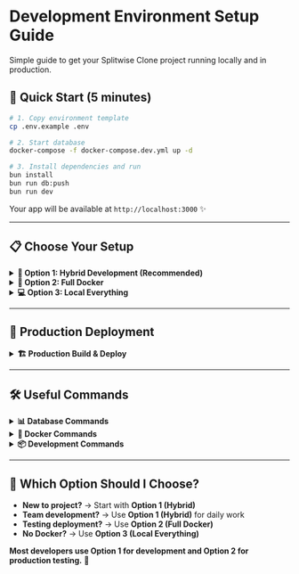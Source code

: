 # Development Environment Setup Guide

Simple guide to get your Splitwise Clone project running locally and in production.

## 🚀 Quick Start (5 minutes)

```bash
# 1. Copy environment template
cp .env.example .env

# 2. Start database
docker-compose -f docker-compose.dev.yml up -d

# 3. Install dependencies and run
bun install
bun run db:push
bun run dev
```

Your app will be available at `http://localhost:3000` ✨

---

## 📋 Choose Your Setup

<details>
<summary><strong>🔧 Option 1: Hybrid Development (Recommended)</strong></summary>

**Best for:** Daily development work and fast iteration.

Database runs in Docker, your app runs locally for hot reload.

### Setup:
```bash
# 1. Environment
cp .env.example .env

# 2. Start database only
docker-compose -f docker-compose.dev.yml up -d

# 3. Install and run
bun install
bun run db:push
bun run dev
```

### Optional - Database Management:
```bash
# In another terminal
bun run db:studio
# Access at http://localhost:4983
```

### Daily workflow:
```bash
# Start your day
docker-compose -f docker-compose.dev.yml up -d
bun run dev

# End your day
docker-compose -f docker-compose.dev.yml down
```

**✅ Benefits:** Fast hot reload, easy debugging, no rebuilds needed

</details>

<details>
<summary><strong>🐳 Option 2: Full Docker</strong></summary>

**Best for:** Production-like testing and team consistency.

Everything runs in Docker containers.

### Setup:
```bash
# 1. Environment
cp .env.example .env
# Edit .env with your values

# 2. Run everything
docker-compose up --build
```

### After code changes:
```bash
docker-compose down
docker-compose up --build
```

### Database Management:
```bash
# Option A: Run Drizzle Studio locally (recommended)
bun run db:studio
# Access at http://localhost:4983

# Option B: Direct database access
docker exec -it splitwise_clone-db-1 psql -U postgres -d splitwise_db
```

**✅ Benefits:** Complete isolation, production-like environment
**❌ Drawbacks:** Slower development, rebuilds needed for changes

</details>

<details>
<summary><strong>💻 Option 3: Local Everything</strong></summary>

**Best for:** No Docker dependencies, fastest development.

PostgreSQL and app both run locally.

### Setup:
```bash
# 1. Install PostgreSQL locally
# Windows: Download from postgresql.org
# macOS: brew install postgresql
# Ubuntu: sudo apt install postgresql

# 2. Create database
psql -U postgres
CREATE DATABASE splitwise_db;
CREATE USER postgres WITH PASSWORD 'password';
GRANT ALL PRIVILEGES ON DATABASE splitwise_db TO postgres;
\q

# 3. Environment and run
cp .env.example .env
# Edit DATABASE_URL if needed
bun install
bun run db:push
bun run dev
```

**✅ Benefits:** Fastest development, no Docker overhead
**❌ Drawbacks:** Need PostgreSQL installed, less consistent setup

</details>

---

## 🚀 Production Deployment

<details>
<summary><strong>🏗️ Production Build & Deploy</strong></summary>

### Local Production Test:
```bash
# Test production build locally
bun run build
bun run start
```

### Docker Production Deploy:
```bash
# 1. Setup environment
cp .env.example .env
# Edit .env with production values:
# - NODE_ENV=production
# - Real NEXTAUTH_SECRET
# - Production NEXTAUTH_URL
# - Production DATABASE_URL

# 2. Deploy
docker-compose up --build -d
```

### Environment Variables for Production:
```bash
# Required production values in .env:
DATABASE_URL=postgresql://postgres:password@db:5432/splitwise_db
NODE_ENV=production
NEXTAUTH_SECRET=your-real-secret-here-64-chars-long
NEXTAUTH_URL=https://yourdomain.com
```

</details>

---

## 🛠️ Useful Commands

<details>
<summary><strong>📊 Database Commands</strong></summary>

```bash
# Database operations
bun run db:generate    # Generate migrations
bun run db:push       # Push schema changes
bun run db:studio     # Open Drizzle Studio

# Docker database
docker-compose -f docker-compose.dev.yml up -d    # Start DB
docker-compose -f docker-compose.dev.yml down     # Stop DB
docker-compose -f docker-compose.dev.yml logs db  # View logs

# Direct database access
docker exec -it splitwise_clone-db-1 psql -U postgres -d splitwise_db
```

</details>

<details>
<summary><strong>🐳 Docker Commands</strong></summary>

```bash
# Container management
docker ps                    # View running containers
docker ps -a                 # View all containers
docker-compose down -v       # Stop and remove volumes
docker-compose logs app      # View app logs
docker-compose logs db       # View database logs

# Rebuilding
docker-compose build app     # Rebuild app only
docker-compose up --build    # Rebuild and start
```

</details>

<details>
<summary><strong>📦 Development Commands</strong></summary>

```bash
# Package management
bun add package-name         # Install package
bun add -d package-name      # Install dev dependency
bun install                  # Install all dependencies

# Code quality
bun run lint                 # Run ESLint
bun run build               # Create production build
bun run start               # Start production server
```

</details>

---

## 🎯 Which Option Should I Choose?

- **New to project?** → Start with **Option 1 (Hybrid)**
- **Team development?** → Use **Option 1 (Hybrid)** for daily work
- **Testing deployment?** → Use **Option 2 (Full Docker)**
- **No Docker?** → Use **Option 3 (Local Everything)**

**Most developers use Option 1 for development and Option 2 for production testing.** 🚀
